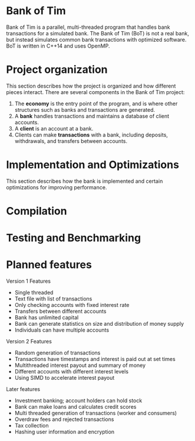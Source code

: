 # Bank of Tim
Bank of Tim is a parallel, multi-threaded program that handles bank
transactions for a simulated bank. The Bank of Tim (BoT) is not a real bank, but
instead simulates common bank transactions with optimized software.  BoT is
written in C++14 and uses OpenMP.

# Project organization
This section describes how the project is organized and how different pieces
interact. There are several components in the Bank of Tim project:

1. The **economy** is the entry point of the program, and is where other
structures such as banks and transactions are generated.
2. A **bank** handles transactions and maintains a database of client accounts.
3. A **client** is an account at a bank.
4. Clients can make **transactions** with a bank, including deposits, 
withdrawals, and transfers between accounts.

# Implementation and Optimizations
This section describes how the bank is implemented and certain optimizations
for improving performance.

# Compilation

# Testing and Benchmarking

# Planned features
Version 1 Features
- Single threaded
- Text file with list of transactions
- Only checking accounts with fixed interest rate
- Transfers between different accounts
- Bank has unlimited capital
- Bank can generate statistics on size and distribution of money supply
- Individuals can have multiple accounts 

Version 2 Features
- Random generation of transactions
- Transactions have timestamps and interest is paid out at set times
- Multithreaded interest payout and summary of money
- Different accounts with different interest levels
- Using SIMD to accelerate interest payout

Later features
- Investment banking; account holders can hold stock
- Bank can make loans and calculates credit scores
- Multi threaded generation of transactions (worker and consumers)
- Overdraw fees and rejected transactions
- Tax collection
- Hashing user information and encryption
